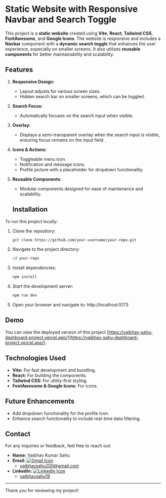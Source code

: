 # Static Website with Responsive Navbar and Search Toggle

This project is a **static website** created using **Vite**, **React**, **Tailwind CSS**, **FontAwesome**, and **Google Icons**. The website is responsive and includes a **Navbar** component with a **dynamic search toggle** that enhances the user experience, especially on smaller screens. It also utilizes **reusable components** for better maintainability and scalability.

## Features

1. **Responsive Design:**
   - Layout adjusts for various screen sizes.
   - Hidden search bar on smaller screens, which can be toggled.

2. **Search Focus:**
   - Automatically focuses on the search input when visible.

3. **Overlay:**
   - Displays a semi-transparent overlay when the search input is visible, ensuring focus remains on the input field.

4. **Icons & Actions:**
   - Toggleable menu icon.
   - Notification and message icons.
   - Profile picture with a placeholder for dropdown functionality.

5. **Reusable Components:**
   - Modular components designed for ease of maintenance and scalability.

   ## Installation

To run this project locally:

1. Clone the repository:

   ```bash
   git clone https://github.com/your-username/your-repo.git

2. Navigate to the project directory:

   ```bash
   cd your-repo

3. Install dependencies:

   ```bash
   npm install

4. Start the development server:

   ```bash
   npm run dev

5. Open your browser and navigate to:
   http://localhost:5173



## Demo

You can view the deployed version of this project [https://vaibhav-sahu-dashboard-project.vercel.app/](https://vaibhav-sahu-dashboard-project.vercel.app/).

## Technologies Used

- **Vite:** For fast development and bundling.
- **React:** For building the components.
- **Tailwind CSS:** For utility-first styling.
- **FontAwesome & Google Icons:** For icons.

## Future Enhancements

- Add dropdown functionality for the profile icon.
- Enhance search functionality to include real-time data filtering.

## Contact

For any inquiries or feedback, feel free to reach out:

- **Name:** Vaibhav Kumar Sahu
- **Email:** [![Gmail Icon](https://img.icons8.com/ios/50/000000/gmail.png)](mailto:vaibhavsahu200@gmail.com)
  - [vaibhavsahu200@gmail.com](mailto:vaibhavsahu200@gmail.com)
- **LinkedIn:** [![LinkedIn Icon](https://img.icons8.com/ios/50/000000/linkedin.png)](https://www.linkedin.com/in/vaibhavsahu19/)
  - [vaibhavsahu19](https://www.linkedin.com/in/vaibhavsahu19/)

---


Thank you for reviewing my project!
